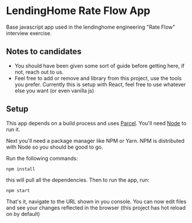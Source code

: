 # LendingHome Rate Flow App

Base javascript app used in the lendinghome engineering "Rate Flow" interview exercise.


## Notes to candidates

* You should have been given some sort of guide before getting here, if not, reach out to us.
* Feel free to add or remove and library from this project, use the tools you prefer. Currently this is setup with React, feel free to use whatever else you want (or even vanilla js)


## Setup

This app depends on a build process and uses [Parcel](https://parceljs.org/). You'll need [Node](https://nodejs.org/en/) to run it.

Next you'll need a package manager like NPM or Yarn. NPM is distributed with Node so you should be good to go.


Run the following commands:

```
npm install
```

this will pull all the dependencies. Then to run the app, run:

```
npm start
```

That's it, navigate to the URL shown in you console. You can now edit files and see your changes reflected in the browser (this project has hot reload on by default)


